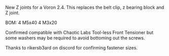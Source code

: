 New Z joints for a Voron 2.4.  This replaces the belt clip, z bearing block and Z joint.  

BOM:
4  M5x40
4  M3x20

Confirmed compatible with Chaotic Labs Tool-less Front Tensioner but some washers may be required to avoid bottoming out the screws. 

Thanks to rikersb3ard on discord for confirming fastener sizes.
